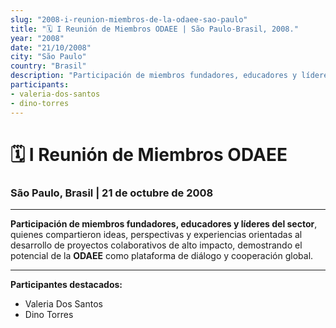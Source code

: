 ```yaml
---
slug: "2008-i-reunion-miembros-de-la-odaee-sao-paulo"
title: "🗓️ I Reunión de Miembros ODAEE | São Paulo-Brasil, 2008."
year: "2008"
date: "21/10/2008"
city: "São Paulo"
country: "Brasil"
description: "Participación de miembros fundadores, educadores y líderes del sector, quienes compartieron ideas, perspectivas y experiencias orientadas al desarrollo de proyectos colaborativos de alto impacto, demostrando el potencial de la ODAEE como plataforma de diálogo y cooperación global."
participants:
- valeria-dos-santos
- dino-torres
---
```


# 🗓️ I Reunión de Miembros ODAEE  
### São Paulo, Brasil | 21 de octubre de 2008

---

**Participación de miembros fundadores, educadores y líderes del sector**, quienes compartieron ideas, perspectivas y experiencias orientadas al desarrollo de proyectos colaborativos de alto impacto, demostrando el potencial de la **ODAEE** como plataforma de diálogo y cooperación global.

---

**Participantes destacados:**  
- Valeria Dos Santos  
- Dino Torres
